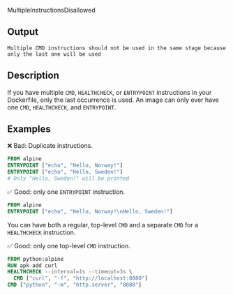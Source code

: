 MultipleInstructionsDisallowed


## Output

```text
Multiple CMD instructions should not be used in the same stage because only the last one will be used
```

## Description

If you have multiple `CMD`, `HEALTHCHECK`, or `ENTRYPOINT` instructions in your
Dockerfile, only the last occurrence is used. An image can only ever have one
`CMD`, `HEALTHCHECK`, and `ENTRYPOINT`.

## Examples

❌ Bad: Duplicate instructions.

```dockerfile
FROM alpine
ENTRYPOINT ["echo", "Hello, Norway!"]
ENTRYPOINT ["echo", "Hello, Sweden!"]
# Only "Hello, Sweden!" will be printed
```

✅ Good: only one `ENTRYPOINT` instruction.

```dockerfile
FROM alpine
ENTRYPOINT ["echo", "Hello, Norway!\nHello, Sweden!"]
```

You can have both a regular, top-level `CMD`
and a separate `CMD` for a `HEALTHCHECK` instruction.

✅ Good: only one top-level `CMD` instruction.

```dockerfile
FROM python:alpine
RUN apk add curl
HEALTHCHECK --interval=1s --timeout=3s \
  CMD ["curl", "-f", "http://localhost:8080"]
CMD ["python", "-m", "http.server", "8080"]
```

